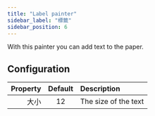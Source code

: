```yaml
---
title: "Label painter"
sidebar_label: "標籤"
sidebar_position: 6
---
```



With this painter you can add text to the paper.

## Configuration

| Property | Default | Description          |
| --------:|:-------:|:-------------------- |
|       大小 |   12    | The size of the text |

